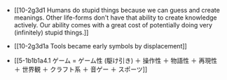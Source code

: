 - [[10-2g3d1 Humans do stupid things because we can guess and create meanings. Other life-forms don't have that ability to create knowledge actively. Our ability comes with a great cost of potentially doing very (infinitely) stupid things.]]

- [[10-2g3d1a Tools became early symbols by displacement]]

- [[5-1b1b1a4.1 ゲーム = ゲーム性 (駆け引き) ＋ 操作性 ＋ 物語性 ＋ 再現性 ＋ 世界観 ＋ クラフト系 ＋ 音ゲー ＋ スポーツ]]
